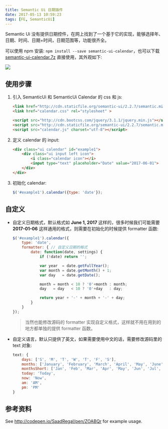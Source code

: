 ```yaml
---
title: Semantic Ui 日期插件
date: 2017-05-13 10:59:23
tags: [FE, SemanticUi]
---
```


Semantic Ui 没有提供日期控件，在网上找到了一个基于它的实现，能够选择年、日期、时间、日期+时间，日期范围等，功能很齐全。

可以使用 npm 安装: `npm install --save semantic-ui-calendar`，也可以下载 [semantic-ui-calendar.7z](/download/semantic-ui-calendar.7z) 直接使用，其外观如下:

![](/img/fe/semantic-ui-calendar.png)

<!--more-->

## 使用步骤

1. 引入 SemanticUi 和 SemanticUi Calendar 的 css 和 js:

   ```html
   <link href="http://cdn.staticfile.org/semantic-ui/2.2.7/semantic.min.css" rel="stylesheet">
   <link href="calendar.css" rel="stylesheet" >

   <script src="http://cdn.bootcss.com/jquery/3.1.1/jquery.min.js"></script>
   <script src="http://cdn.staticfile.org/semantic-ui/2.2.7/semantic.min.js"></script>
   <script src="calendar.js" charset="utf-8"></script>
   ```

2. 定义 calendar 的 input:

   ```html
   <div class="ui calendar" id="example1">
       <div class="ui input left icon">
           <i class="calendar icon"></i>
           <input type="text" placeholder="Date" value="2017-06-01">
       </div>
   </div>
   ```

3. 初始化 calendar:

   ```js
   $('#example1').calendar({type: 'date'});
   ```

## 自定义

* 自定义日期格式，默认格式如 **June 1, 2017** 这样的，很多时候我们可能需要 **2017-01-06** 这样通用的格式，则需要在初始化的时候提供 formatter 函数:

  ```js
  $('#example1').calendar({
      type: 'date',
      formatter: { // 自定义日期的格式
          date: function(date, settings) {
              if (!date) return '';

              var year  = date.getFullYear();
              var month = date.getMonth() + 1;
              var day   = date.getDate();

              month = month < 10 ? '0'+month : month;
              day   = day   < 10 ? '0'+day   : day;

              return year + '-' + month + '-' + day;
          }
      }
  });
  ```
  > 当然也能修改源码的 formatter 实现自定义格式，这样就不用在用到的地方都单独的提供 formatter 函数。

* 自定义语言，默认只提供了英文，如果需要使用中文的话，需要修改源码里的 text 对象:

  ```js
  text: {
      days: ['S', 'M', 'T', 'W', 'T', 'F', 'S'],
      months: ['January', 'February', 'March', 'April', 'May', 'June', 'July', 'August', 'September', 'October', 'November', 'December'],
      monthsShort: ['Jan', 'Feb', 'Mar', 'Apr', 'May', 'Jun', 'Jul', 'Aug', 'Sep', 'Oct', 'Nov', 'Dec'],
      today: 'Today',
      now: 'Now',
      am: 'AM',
      pm: 'PM'
  }
  ```


## 参考资料

See <http://codepen.io/SaadRegal/pen/ZOABQr> for example usage.